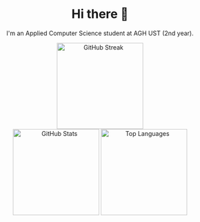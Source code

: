 <h1 align='center'>Hi there 👋</h1>

<p align='center'>I'm an Applied Computer Science student at AGH UST (2nd year).</p>

<div align='center'>
  <img height='200' alt='GitHub Streak' src='https://github-readme-streak-stats.herokuapp.com?user=KacperSobolak&theme=dark&hide_border=true'> <br>
  <img height='200' alt='GitHub Stats' src='https://github-readme-stats.vercel.app/api/?username=KacperSobolak&show_icons=true&theme=dark&color=ff0000&hide_border=true'>
  <img height='200' alt='Top Languages' src='https://github-readme-stats.vercel.app/api/top-langs/?username=KacperSobolak&langs_count=8&theme=dark&layout=compact&hide_border=true'>
</div>

<!--
**KacperSobolak/KacperSobolak** is a ✨ _special_ ✨ repository because its `README.md` (this file) appears on your GitHub profile.

Here are some ideas to get you started:

- 🔭 I’m currently working on ...
- 🌱 I’m currently learning ...
- 👯 I’m looking to collaborate on ...
- 🤔 I’m looking for help with ...
- 💬 Ask me about ...
- 📫 How to reach me: ...
- 😄 Pronouns: ...
- ⚡ Fun fact: ...
-->
